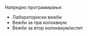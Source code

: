 Напредно програмирање:
- Лабораториски вежби
- Вежби за прв колоквиум
- Вежби за втор колоквиум/испит
